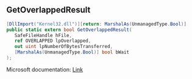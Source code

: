 ## GetOverlappedResult

```csharp
[DllImport("Kernel32.dll")][return: MarshalAs(UnmanagedType.Bool)]
public static extern bool GetOverlappedResult(
   SafeFileHandle hFile,
   ref OVERLAPPED lpOverlapped,
   out uint lpNumberOfBytesTransferred,
   [MarshalAs(UnmanagedType.Bool)] bool bWait
);
```

Microsoft documentation: [Link](https://learn.microsoft.com/en-us/windows/win32/api/ioapiset/nf-ioapiset-getoverlappedresult)
